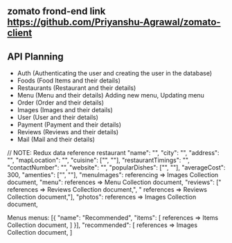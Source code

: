 ## zomato frond-end link https://github.com/Priyanshu-Agrawal/zomato-client


## API Planning

- Auth (Authenticating the user and creating the user in the database)
- Foods (Food Items and their details)
- Restaurants (Restaurant and their details)
- Menu (Menu and their details) Adding new menu, Updating menu
- Order (Order and their details)
- Images (Images and their details)
- User (User and their details)
- Payment (Payment and their details)
- Reviews (Reviews and their details)
- Mail (Mail and their details)



// NOTE: Redux data reference
restaurant
    "name": "",
    "city": "",
    "address": "",
    "mapLocation": "",
    "cuisine": ["", ""],
    "restaurantTimings": "",
    "contactNumber": "",
    "website": "",
    "popularDishes": ["", ""],
    "averageCost": 300,
    "amenties": ["", ""],
    "menuImages": referencing => Images Collection document,
    "menu": references => Menu Collection document,
    "reviews": [" references => Reviews Collection document,", " references => Reviews Collection document,"],
    "photos":  references => Images Collection document,

Menus 
menus: [{
        "name": "Recommended",
        "items": [
            references => Items Collection document,
        ]
    }],
    "recommended": [
        references => Images Collection document,
    ]
